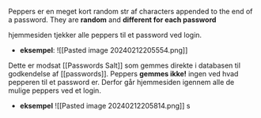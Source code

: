 Peppers er en meget kort random str af characters appended to the end of a password. They are **random** and **different for each password**

hjemmesiden tjekker alle peppers til et password ved login. 
- **eksempel**:
	![[Pasted image 20240212205554.png]]

Dette er modsat [[Passwords Salt]] som gemmes direkte i databasen til godkendelse af [[passwords]]. Peppers **gemmes ikke!** ingen ved hvad pepperen til et password er. Derfor går hjemmesiden igennem alle de mulige peppers ved et login.
- **eksempel**
	![[Pasted image 20240212205814.png]]
s